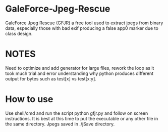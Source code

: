 # GaleForce-Jpeg-Rescue
GaleForce Jpeg Rescue (GFJR) a free tool used to extract jpegs from binary data, especially those with bad exif producing a false app0 marker due to class design.

# NOTES
Need to optimize and add generator for large files, rework the loop as it took much trial and error understanding why python produces different output for bytes such as test[x] vs test[x:y].

# How to use
Use shell/cmd and run the script python gfjr.py and follow on screen instructions. It is best at this time to put the executable or any other file in the same directory. Jpegs saved in ./jSave directory.
